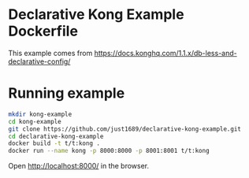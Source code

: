 # Declarative Kong Example Dockerfile

This example comes from <a href="https://docs.konghq.com/1.1.x/db-less-and-declarative-config/">https://docs.konghq.com/1.1.x/db-less-and-declarative-config/</a>

# Running example

```sh
mkdir kong-example
cd kong-example
git clone https://github.com/just1689/declarative-kong-example.git
cd declarative-kong-example
docker build -t t/t:kong .
docker run --name kong -p 8000:8000 -p 8001:8001 t/t:kong
```

Open <a href="http://localhost:8000/">http://localhost:8000/</a> in the browser.
